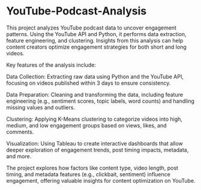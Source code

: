 # YouTube-Podcast-Analysis
This project analyzes YouTube podcast data to uncover engagement patterns. Using the YouTube API and Python, it performs data extraction, feature engineering, and clustering. Insights from this analysis can help content creators optimize engagement strategies for both short and long videos.

Key features of the analysis include:

Data Collection: Extracting raw data using Python and the YouTube API, focusing on videos published within 3 days to ensure consistency.

Data Preparation: Cleaning and transforming the data, including feature engineering (e.g., sentiment scores, topic labels, word counts) and handling missing values and outliers.

Clustering: Applying K-Means clustering to categorize videos into high, medium, and low engagement groups based on views, likes, and comments.

Visualization: Using Tableau to create interactive dashboards that allow deeper exploration of engagement trends, post timing impacts, metadata, and more.

The project explores how factors like content type, video length, post timing, and metadata features (e.g., clickbait, sentiment) influence engagement, offering valuable insights for content optimization on YouTube.
